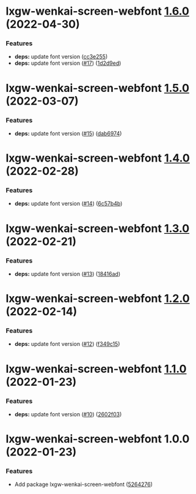 # lxgw-wenkai-screen-webfont [1.6.0](https://github.com/chawyehsu/lxgw-wenkai-webfont/compare/lxgw-wenkai-screen-webfont@1.5.0...lxgw-wenkai-screen-webfont@1.6.0) (2022-04-30)


### Features

* **deps:** update font version ([cc3e255](https://github.com/chawyehsu/lxgw-wenkai-webfont/commit/cc3e255a0d2aad5604ca50086ba04f99557b79a9))
* **deps:** update font version ([#17](https://github.com/chawyehsu/lxgw-wenkai-webfont/issues/17)) ([1d2d9ed](https://github.com/chawyehsu/lxgw-wenkai-webfont/commit/1d2d9edd827a5c42d6bae3545684f738cd5524fc))

# lxgw-wenkai-screen-webfont [1.5.0](https://github.com/chawyehsu/lxgw-wenkai-webfont/compare/lxgw-wenkai-screen-webfont@1.4.0...lxgw-wenkai-screen-webfont@1.5.0) (2022-03-07)


### Features

* **deps:** update font version ([#15](https://github.com/chawyehsu/lxgw-wenkai-webfont/issues/15)) ([dab6974](https://github.com/chawyehsu/lxgw-wenkai-webfont/commit/dab6974474a658ba8922a870fcdec02c90ea5cbc))

# lxgw-wenkai-screen-webfont [1.4.0](https://github.com/chawyehsu/lxgw-wenkai-webfont/compare/lxgw-wenkai-screen-webfont@1.3.0...lxgw-wenkai-screen-webfont@1.4.0) (2022-02-28)


### Features

* **deps:** update font version ([#14](https://github.com/chawyehsu/lxgw-wenkai-webfont/issues/14)) ([6c57b4b](https://github.com/chawyehsu/lxgw-wenkai-webfont/commit/6c57b4bac3934d16b3fee5a24191f678681707d9))

# lxgw-wenkai-screen-webfont [1.3.0](https://github.com/chawyehsu/lxgw-wenkai-webfont/compare/lxgw-wenkai-screen-webfont@1.2.0...lxgw-wenkai-screen-webfont@1.3.0) (2022-02-21)


### Features

* **deps:** update font version ([#13](https://github.com/chawyehsu/lxgw-wenkai-webfont/issues/13)) ([18416ad](https://github.com/chawyehsu/lxgw-wenkai-webfont/commit/18416ad152850c97d8dd6489daa138b8bb9a994d))

# lxgw-wenkai-screen-webfont [1.2.0](https://github.com/chawyehsu/lxgw-wenkai-webfont/compare/lxgw-wenkai-screen-webfont@1.1.0...lxgw-wenkai-screen-webfont@1.2.0) (2022-02-14)


### Features

* **deps:** update font version ([#12](https://github.com/chawyehsu/lxgw-wenkai-webfont/issues/12)) ([f349c15](https://github.com/chawyehsu/lxgw-wenkai-webfont/commit/f349c1582f1357691fe136571cb2dc6ec2519e77))

# lxgw-wenkai-screen-webfont [1.1.0](https://github.com/chawyehsu/lxgw-wenkai-webfont/compare/lxgw-wenkai-screen-webfont@1.0.0...lxgw-wenkai-screen-webfont@1.1.0) (2022-01-23)


### Features

* **deps:** update font version ([#10](https://github.com/chawyehsu/lxgw-wenkai-webfont/issues/10)) ([2602f03](https://github.com/chawyehsu/lxgw-wenkai-webfont/commit/2602f03ebe238bf70dcc0749fe7954636aa2226f))

# lxgw-wenkai-screen-webfont 1.0.0 (2022-01-23)


### Features

* Add package lxgw-wenkai-screen-webfont ([5264276](https://github.com/chawyehsu/lxgw-wenkai-webfont/commit/5264276572588cd01d285eae685526be8fa57e3f))
